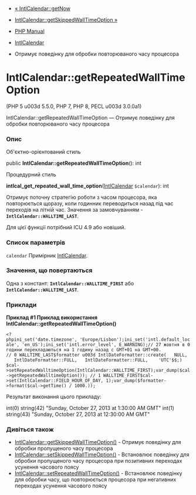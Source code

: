 - [« IntlCalendar::getNow](intlcalendar.getnow.md)
- [IntlCalendar::getSkippedWallTimeOption
»](intlcalendar.getskippedwalltimeoption.md)

- [PHP Manual](index.md)
- [IntlCalendar](class.intlcalendar.md)
- Отримує поведінку для обробки повторюваного часу процесора

# IntlCalendar::getRepeatedWallTimeOption

(PHP 5 u003d 5.5.0, PHP 7, PHP 8, PECL u003d 3.0.0a1)

IntlCalendar::getRepeatedWallTimeOption — Отримує поведінку для
обробки повторюваного часу процесора

### Опис

Об'єктно-орієнтований стиль

public **IntlCalendar::getRepeatedWallTimeOption**(): int

Процедурний стиль

**intlcal_get_repeated_wall_time_option**([IntlCalendar](class.intlcalendar.md)
`$calendar`): int

Отримує поточну стратегію роботи з часом процесора, яка
повторюється щоразу, коли годинник переводиться назад під час переходів
на літній час. Значення за замовчуванням -
**`IntlCalendar::WALLTIME_LAST`**.

Для цієї функції потрібний ICU 4.9 або новіший.

### Список параметрів

`calendar`
Примірник [IntlCalendar](class.intlcalendar.md).

### Значення, що повертаються

Одна з констант: **`IntlCalendar::WALLTIME_FIRST`** або
**`IntlCalendar::WALLTIME_LAST`**.

### Приклади

**Приклад #1 Приклад використання
**IntlCalendar::getRepeatedWallTimeOption()****

` <?phpini_set('date.timezone', 'Europe/Lisbon');ini_set('intl.default_locale', 'en_US');ini_set('intl.error_level', E_WARNING);// 27 жовтня в 0 години перекладаються на 1 годину назад с GMT+01 на GMT+00. // 0 WALLTIME_LAST$formatter u003d IntlDateFormatter::create(   NULL,    IntlDateFormatter::FULL,   IntlDateFormatter::FULL,    'UTC'$$;) $cal->setRepeatedWalltimeOption(IntlCalendar::WALLTIME_FIRST);var_dump($cal->getRepeatedWalltimeOption()); // 1 WALLTIME_FIRST$cal->set(IntlCalendar::FIELD_HOUR_OF_DAY, 1);var_dump($formatter->format($cal->getTime() / 1000.)); `

Результат виконання цього прикладу:

int(0)
string(42) "Sunday, October 27, 2013 at 1:30:00 AM GMT"
int(1)
string(43) "Sunday, October 27, 2013 at 12:30:00 AM GMT"

### Дивіться також

- [IntlCalendar::getSkippedWallTimeOption()](intlcalendar.getskippedwalltimeoption.md) -
Отримує поведінку для обробки пропущеного часу процесора
- [IntlCalendar::setSkippedWallTimeOption()](intlcalendar.setskippedwalltimeoption.md) -
Встановлює поведінку для обробки пропущеного часу
процесора при позитивних переходах усунення часового поясу
- [IntlCalendar::setRepeatedWallTimeOption()](intlcalendar.setrepeatedwalltimeoption.md) -
Встановлює поведінку для обробки часу, що повторюється
процесора при негативних переходах усунення часового поясу
